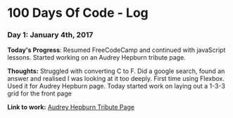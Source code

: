 # 100 Days Of Code - Log

### Day 1: January 4th, 2017

**Today's Progress**: Resumed FreeCodeCamp and continued with javaScript lessons.
                      Started working on an Audrey Hepburn tribute page.

**Thoughts:** Struggled with converting C to F. Did a google search, found an answer and realised I was looking at it too deeply.
              First time using Flexbox. Used it for Audrey Hepburn page. Today started work on laying out a 1-3-3 grid for the front page
              
**Link to work:** [Audrey Hepburn Tribute Page](http://codepen.io/justinhemming/pen/YNzOPv)
              
<!---### Day 0: February 30, 2016 (Example 1)
##### (delete me or comment me out)

**Today's Progress**: Fixed CSS, worked on canvas functionality for the app.

**Thoughts:** I really struggled with CSS, but, overall, I feel like I am slowly getting better at it. Canvas is still new for me, but I managed to figure out some basic functionality.

**Link to work:** [Calculator App](http://www.example.com)

### Day 0: February 30, 2016 (Example 2)
##### (delete me or comment me out)

**Today's Progress**: Fixed CSS, worked on canvas functionality for the app.

**Thoughts**: I really struggled with CSS, but, overall, I feel like I am slowly getting better at it. Canvas is still new for me, but I managed to figure out some basic functionality.

**Link(s) to work**: [Calculator App](http://www.example.com)


### Day 1: June 27, Monday

**Today's Progress**: I've gone through many exercises on FreeCodeCamp.

**Thoughts** I've recently started coding, and it's a great feeling when I finally solve an algorithm challenge after a lot of attempts and hours spent.

**Link(s) to work**
1. [Find the Longest Word in a String](https://www.freecodecamp.com/challenges/find-the-longest-word-in-a-string)
2. [Title Case a Sentence](https://www.freecodecamp.com/challenges/title-case-a-sentence) --->
